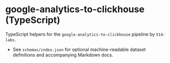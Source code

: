 # google-analytics-to-clickhouse (TypeScript)

TypeScript helpers for the `google-analytics-to-clickhouse` pipeline by `514-labs`.

- See `schemas/index.json` for optional machine-readable dataset definitions and accompanying Markdown docs.
